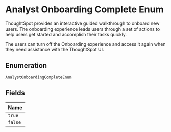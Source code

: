 
# Analyst Onboarding Complete Enum

ThoughtSpot provides an interactive guided walkthrough to onboard new users. The onboarding experience leads users through a set of actions to help users get started and accomplish their tasks quickly.

The users can turn off the Onboarding experience and access it again when they need assistance with the ThoughtSpot UI.

## Enumeration

`AnalystOnboardingCompleteEnum`

## Fields

| Name |
|  --- |
| `true` |
| `false` |


